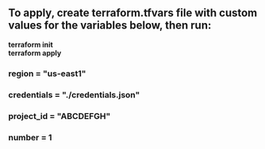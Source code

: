 ## To apply, create terraform.tfvars file with custom values for the variables below, then run:

__terraform init__ <br>
__terraform apply__

### region = "us-east1"
### credentials = "./credentials.json"
### project_id = "ABCDEFGH"
### number = 1
